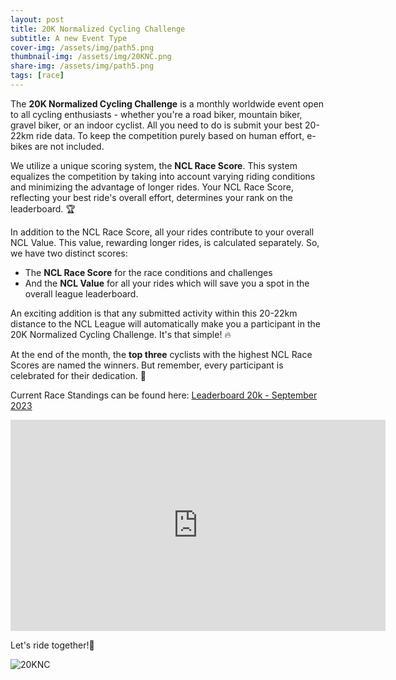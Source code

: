 ```yaml
---
layout: post
title: 20K Normalized Cycling Challenge
subtitle: A new Event Type
cover-img: /assets/img/path5.png
thumbnail-img: /assets/img/20KNC.png
share-img: /assets/img/path5.png
tags: [race]
---
```

The **20K Normalized Cycling Challenge** is a monthly worldwide event open to all cycling enthusiasts - whether you're a road biker, mountain biker, gravel biker, or an indoor cyclist. All you need to do is submit your best 20-22km ride data. To keep the competition purely based on human effort, e-bikes are not included.

We utilize a unique scoring system, the **NCL Race Score**. This system equalizes the competition by taking into account varying riding conditions and minimizing the advantage of longer rides. Your NCL Race Score, reflecting your best ride's overall effort, determines your rank on the leaderboard. 🏆

In addition to the NCL Race Score, all your rides contribute to your overall NCL Value. This value, rewarding longer rides, is calculated separately. So, we have two distinct scores:

* The **NCL Race Score** for the race conditions and challenges
* And the **NCL Value** for all your rides which will save you a spot in the overall league leaderboard.

An exciting addition is that any submitted activity within this 20-22km distance to the NCL League will automatically make you a participant in the 20K Normalized Cycling Challenge. It's that simple! 🔥

At the end of the month, the **top three** cyclists with the highest NCL Race Scores are named the winners. But remember, every participant is celebrated for their dedication. 🏅

Current Race Standings can be found here: [Leaderboard 20k - September 2023](https://lookerstudio.google.com/reporting/8dd25dc6-cc22-4076-9655-ebbc0e12529a/page/p_muz2a90v9c)
<iframe width="600" height="338" src="https://lookerstudio.google.com/embed/reporting/8dd25dc6-cc22-4076-9655-ebbc0e12529a/page/p_muz2a90v9c" frameborder="0" style="border:0" allowfullscreen></iframe>

Let's ride together!🚴

![20KNC](https://github.com/tobwil/ncl/assets/72387477/e33293b4-aea8-404c-8c25-00d4b30fdbb8)
